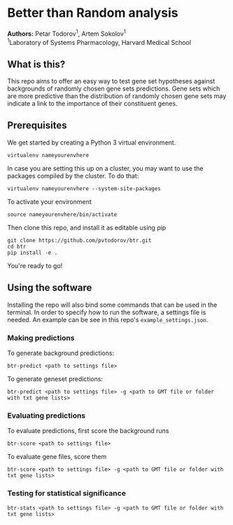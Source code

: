 # Better than Random analysis

**Authors:** Petar Todorov<sup>1</sup>, Artem Sokolov<sup>1</sup><br />
<sup>1</sup>Laboratory of Systems Pharmacology, Harvard Medical School

## What is this?

This repo aims to offer an easy way to test gene set hypotheses against
backgrounds of randomly chosen gene sets predictions. Gene sets which are more
predictive than the distribution of randomly chosen gene sets may indicate a
link to the importance of their constituent genes.

## Prerequisites

We get started by creating a Python 3 virtual environment.

    virtualenv nameyourenvhere

In case you are setting this up on a cluster, you may want to use the packages
compiled by the cluster. To do that:

    virtualenv nameyourenvhere --system-site-packages

To activate your environment

    source nameyourenvhere/bin/activate

Then clone this repo, and install it as editable using pip

    git clone https://github.com/pvtodorov/btr.git
    cd btr
    pip install -e .

You're ready to go!


## Using the software

Installing the repo will also bind some commands that can be used in the terminal.
In order to specify how to run the software, a settings file is needed. An example
can be see in this repo's `example_settings.json`.

### Making predictions

To generate background predictions:

    btr-predict <path to settings file>

To generate geneset predictions:

    btr-predict <path to settings file> -g <path to GMT file or folder with txt gene lists>


### Evaluating predictions

To evaluate predictions, first score the background runs

    btr-score <path to settings file>

To evaluate gene files, score them

    btr-score <path to settings file> -g <path to GMT file or folder with txt gene lists>


### Testing for statistical significance

    btr-stats <path to settings file> -g <path to GMT file or folder with txt gene lists>
